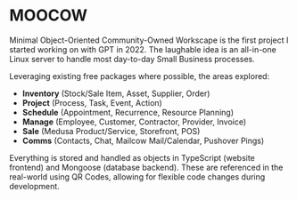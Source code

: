 # MOOCOW

Minimal Object-Oriented Community-Owned Workscape is the first project I started working on with GPT in 2022. The laughable idea is an all-in-one Linux server to handle most day-to-day Small Business processes.

Leveraging existing free packages where possible, the areas explored:

- **Inventory** (Stock/Sale Item, Asset, Supplier, Order)
- **Project** (Process, Task, Event, Action)
- **Schedule** (Appointment, Recurrence, Resource Planning)
- **Manage** (Employee, Customer, Contractor, Provider, Invoice)
- **Sale** (Medusa Product/Service, Storefront, POS)
- **Comms** (Contacts, Chat, Mailcow Mail/Calendar, Pushover Pings)

Everything is stored and handled as objects in TypeScript (website frontend) and Mongoose (database backend). These are referenced in the real-world using QR Codes, allowing for flexible code changes during development.
